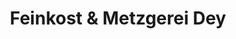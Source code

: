---
title: "Feinkost & Metzgerei Dey"
url: /dreieich/feinkost-und-metzgerei-dey/
shop: Metzgerei
---